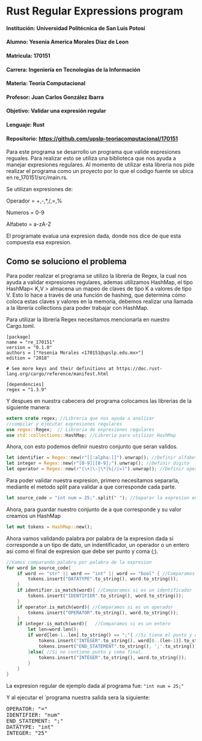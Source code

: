 # Rust Regular Expressions program
#### Institución: Universidad Politécnica de San Luis Potosí
#### Alumno: Yesenia America Morales Diaz de Leon
#### Matricula: 170151
#### Carrera: Ingeniería en Tecnologías de la Información
#### Materia: Teoría Computacional
#### Profesor: Juan Carlos González Ibarra
#### Objetivo:  Validar una expresión regular
#### Lenguaje: Rust
#### Repositorio: https://github.com/upslp-teoriacomputacional/170151

Para este programa se desarrollo un programa que valide expresiones reguales. Para realizar esto se  utiliza una biblioteca que nos ayuda a manejar expresiones regulares. Al momento de utilizar esta libreria nos pide realizar el programa como un proyecto por lo que el codigo fuente se ubica en re_170151/src/main.rs.

Se utilizan expresiones de:

Operador = +,-,*,/,=,%

Numeros = 0-9

Alfabeto = a-zA-Z
 
El programate evalua una expresion dada, donde nos dice de que esta compuesta esa expresion.

## Como se soluciono el problema 
Para poder realizar el programa se utilizo la libreria de Regex, la cual nos ayuda a validar expresiones regulares, ademas utilizamos HashMap, el tipo HashMap< K,V > almacena un mapeo de claves de tipo K a valores de tipo V. Esto lo hace a través de una función de hashing, que determina cómo coloca estas claves y valores en la memoria, debemos realizar una llamada a la librería collections para poder trabajar con HashMap. 

Para utilizar la libreria Regex necesitamos mencionarla en nuestro Cargo.toml.
```
[package]
name = "re_170151"
version = "0.1.0"
authors = ["Yesenia Morales <170151@upslp.edu.mx>"]
edition = "2018"

# See more keys and their definitions at https://doc.rust-lang.org/cargo/reference/manifest.html

[dependencies]
regex = "1.3.9"
```
Y despues en nuestra cabecera del programa colocamos las librerias de la siguiente manera:

```rust
extern crate regex; //Libreria que nos ayuda a analizar
//compilar y ejecutar expresiones regulares
use regex::Regex;  // Libreria de expresiones regulares
use std::collections::HashMap; //Libreria para utilizar HashMap
```
Ahora, con esto podemos definir nuestro conjunto que seran validos.
```rust
let identifier = Regex::new(r"[[:alpha:]]").unwrap(); //Definir alfabeto
let integer = Regex::new(r"[0-9]|[0-9];").unwrap(); //Definir digito
let operator = Regex::new(r"(\+|\-|\*|%|/|=)").unwrap(); //Definir operadores
```
Para poder validar nuestra expresion, primero necesitamos separarla, mediante el metodo split para validar a que corresponde cada parte.
```rust
let source_code = "int num = 25;".split(" "); //Separar la expresion en palabras por espacio
```
Ahora, para guardar nuestro conjunto de a que corresponde y su valor creamos un HashMap
```rust
let mut tokens = HashMap::new();
```

Ahora vamos validando palabra por palabra de la expresion dada si corresponde a un tipo de dato, un indentificador, un operador o un entero asi como el final de expresion que debe ser punto y coma (;).
```rust
//Vamos comparando palabra por palabra de la expresion
for word in source_code{ 
    if word == "str" || word == "int" || word == "bool" { //Comparamos si es un tipo de dato
        tokens.insert("DATATYPE".to_string(), word.to_string());
    }
    if identifier.is_match(word){ //Comparamos si es un identificador
        tokens.insert("IDENTIFIER".to_string(), word.to_string());
    }
    if operator.is_match(word){ //Comparamos si es un operador
        tokens.insert("OPERATOR".to_string(), word.to_string());
    }
    if integer.is_match(word){   //Comparamos si es un entero
        let len=word.len();  
        if word[len-1..len].to_string() == ";"{ //Si tiene el punto y coma final
            tokens.insert("INTEGER".to_string(), word[0..(len-1)].to_string());
            tokens.insert("END_STATEMENT".to_string(), ';'.to_string());
        }else{ //Si no contiene punto y coma final.
            tokens.insert("INTEGER".to_string(), word.to_string());
        }
    }
}
```

La expresion regular de ejemplo dada al programa fue: ``` "int num = 25;" ```

Y al ejecutar el ´programa nuestra salida sera la siguiente:
<pre>
OPERATOR: "="
IDENTIFIER: "num"
END_STATEMENT: ";"
DATATYPE: "int"
INTEGER: "25"
</pre>
